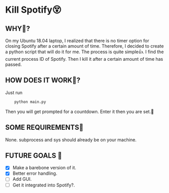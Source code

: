 # Kill Spotify😵

## WHY🤔?
On my Ubuntu 18.04 laptop, I realized that there is no timer option for closing Spotify after a certain amount of time. Therefore, I decided to create a python script that will do it for me.
The process is quite simple👍. I find the current process ID of Spotify. Then I kill it after a certain amount of time has passed.
## HOW DOES IT WORK🤖? 
Just run 
```bash
    python main.py
```
Then you will get prompted for a countdown. Enter it then you are set.💫

## SOME REQUIREMENTS🔧
None. subprocess and sys should already be on your machine.

## FUTURE GOALS 🥅
- [x] Make a barebone version of it.
- [x] Better error handling.
- [ ] Add GUI.
- [ ] Get it integrated into Spotify?.

